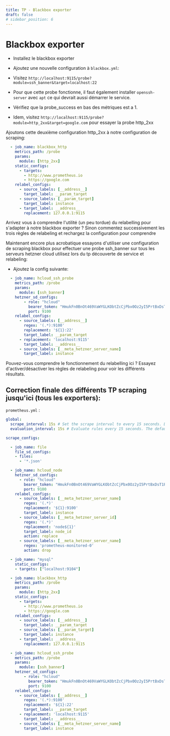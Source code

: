 ```yaml
---
title: TP - Blackbox exporter
draft: false
# sidebar_position: 6
---
```


# Blackbox exporter

- Installez le blackbox exporter

- Ajoutez une nouvelle configuration à `blackbox.yml`:

- Visitez `http://localhost:9115/probe?module=ssh_banner&target=localhost:22`

- Pour que cette probe fonctionne, il faut également installer `openssh-server` avec `apt` ce qui devrait aussi démarrer le service.

- Vérifiez que la probe_success en bas des métriques est a 1.

- Idem, visitez `http://localhost:9115/probe?module=http_2xx&target=google.com` pour essayer la probe http_2xx

Ajoutons cette deuxième configuration http_2xx à notre configuration de scraping:

```yaml
  - job_name: blackbox_http
    metrics_path: /probe
    params:
      module: [http_2xx]
    static_configs:
      - targets:
        - http://www.prometheus.io
        - https://google.com
    relabel_configs:
      - source_labels: [__address__]
        target_label: __param_target
      - source_labels: [__param_target]
        target_label: instance
      - target_label: __address__
        replacement: 127.0.0.1:9115
```

Arrivez vous à comprendre l'utilité (un peu tordue) du relabelling pour s'adapter à notre blackbox exporter ? Sinon commentez successivement les trois règles de relabeling et rechargez la configuration pour comprendre

Maintenant encore plus acrobatique essayons d'utiliser une configuration de scraping blackbox pour effectuer une probe ssh_banner sur tous les serveurs hetzner cloud utilisez lors du tp découverte de service et relabeling:

- Ajoutez la config suivante:

```yaml
  - job_name: hcloud_ssh_probe
    metrics_path: /probe
    params:
      module: [ssh_banner]
    hetzner_sd_configs:
        - role: "hcloud"
          bearer_token: "HmukFn0BnOt469VaWYGLKObtZcCjPbx0Oz2yI5PrtBxDsT1Pevs532A2obWoc6NJ"
          port: 9100
    relabel_configs:
      - source_labels: [__address__]
        regex: '(.*):9100'
        replacement: '${1}:22'
        target_label: __param_target
      - replacement: 'localhost:9115'
        target_label: __address__
      - source_labels: [__meta_hetzner_server_name]
        target_label: instance
```

Pouvez-vous comprendre le fonctionnement du relabelling ici ? Essayez d'activer/désactiver les règles de relabeling pour voir les différents résultats.



## Correction finale des différents TP scraping jusqu'ici (tous les exporters):


`prometheus.yml` :

```yaml
global:
  scrape_interval: 15s # Set the scrape interval to every 15 seconds. Default is every 1 minute.
  evaluation_interval: 15s # Evaluate rules every 15 seconds. The default is every 1 minute.

scrape_configs:

  - job_name: file
    file_sd_configs:
    - files:
      - '*.json'

  - job_name: hcloud_node
    hetzner_sd_configs:
      - role: "hcloud"
        bearer_token: "HmukFn0BnOt469VaWYGLKObtZcCjPbx0Oz2yI5PrtBxDsT1Pevs532A2obWoc6NJ"
        port: 9100
    relabel_configs:
      - source_labels: [__meta_hetzner_server_name]
        regex: '(.*)'
        replacement: '${1}:9100'
        target_label: instance
      - source_labels: [__meta_hetzner_server_id]
        regex: '(.*)'
        replacement: 'node${1}'
        target_label: node_id
        action: replace
      - source_labels: [__meta_hetzner_server_name]
        regex: 'prometheus-monitored-0'
        action: drop

  - job_name: "mysql"
    static_configs:
    - targets: ["localhost:9104"]

  - job_name: blackbox_http
    metrics_path: /probe
    params:
      module: [http_2xx]
    static_configs:
      - targets:
        - http://www.prometheus.io
        - https://google.com
    relabel_configs:
      - source_labels: [__address__]
        target_label: __param_target
      - source_labels: [__param_target]
        target_label: instance
      - target_label: __address__
        replacement: 127.0.0.1:9115

  - job_name: hcloud_ssh_probe
    metrics_path: /probe
    params:
      module: [ssh_banner]
    hetzner_sd_configs:
        - role: "hcloud"
          bearer_token: "HmukFn0BnOt469VaWYGLKObtZcCjPbx0Oz2yI5PrtBxDsT1Pevs532A2obWoc6NJ"
          port: 9100
    relabel_configs:
      - source_labels: [__address__]
        regex: '(.*):9100'
        replacement: '${1}:22'
        target_label: __param_target
      - replacement: 'localhost:9115'
        target_label: __address__
      - source_labels: [__meta_hetzner_server_name]
        target_label: instance
```
